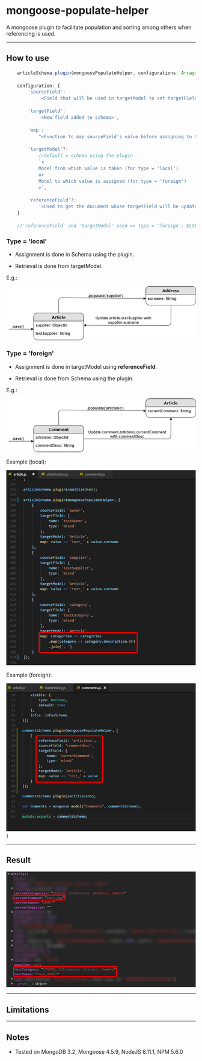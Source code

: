 # mongoose-populate-helper
A mongoose plugin to facilitate population and sorting among others when referencing is used.

----------

## How to use
```ts
    articleSchema.plugin(mongoosePopulateHelper, configurations: Array<Object> || configuration: Object);

    configuration: {
        'sourceField': 
            '<Field that will be used in targetModel to set targetField>',

        'targetField': 
            '<New field added to schema>',

        'map': 
            "<Function to map sourceField's value before assigning to targetField>",

        'targetModel'?: 
            //default = schema using the plugin
            `<
            Model from which value is taken (for type = 'local') 
            or 
            Model to which value is assigned (for type = 'foreign')
            >`,

        'referenceField'?: 
            '<Used to get the document whose targetField will be updated>'
    }

    //'referenceField' and 'targetModel' used => type = 'foreign'; ELSE, type = 'local'
```

### Type = 'local'
- Assignment is done in Schema using the plugin.

- Retrieval is done from targetModel.

E.g.:

![Alt text](img/mongoose-populate-helper-local.png)


### Type = 'foreign'
- Assignment is done in targetModel using **referenceField**.

- Retrieval is done from Schema using the plugin.

E.g.:

![Alt text](img/mongoose-populate-helper-foreign.png)

Example (local):

![Alt text](img/Code_2018-05-30_12-40-54.png)

Example (foreign):

![Alt text](img/Code_2018-05-30_12-38-37.png)
)

----------

## Result
![Alt text](img/chrome_2018-05-30_14-17-02.png)

----------

## Limitations

----------

## Notes
- Tested on MongoDB 3.2, Mongoose 4.5.9, NodeJS 8.11.1, NPM 5.6.0